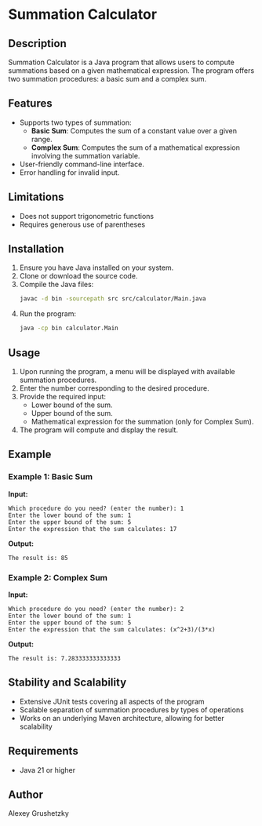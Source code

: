 # Summation Calculator

## Description
Summation Calculator is a Java program that allows users to compute summations based on a given mathematical expression. The program offers two summation procedures: a basic sum and a complex sum.

## Features
- Supports two types of summation:
    - **Basic Sum**: Computes the sum of a constant value over a given range.
    - **Complex Sum**: Computes the sum of a mathematical expression involving the summation variable.
- User-friendly command-line interface.
- Error handling for invalid input.

## Limitations
- Does not support trigonometric functions
- Requires generous use of parentheses

## Installation
1. Ensure you have Java installed on your system.
2. Clone or download the source code.
3. Compile the Java files:
   ```sh
   javac -d bin -sourcepath src src/calculator/Main.java
   ```
4. Run the program:
   ```sh
   java -cp bin calculator.Main
   ```

## Usage
1. Upon running the program, a menu will be displayed with available summation procedures.
2. Enter the number corresponding to the desired procedure.
3. Provide the required input:
    - Lower bound of the sum.
    - Upper bound of the sum.
    - Mathematical expression for the summation (only for Complex Sum).
4. The program will compute and display the result.

## Example
### Example 1: Basic Sum
**Input:**
```
Which procedure do you need? (enter the number): 1
Enter the lower bound of the sum: 1
Enter the upper bound of the sum: 5
Enter the expression that the sum calculates: 17
```
**Output:**
```
The result is: 85
```

### Example 2: Complex Sum
**Input:**
```
Which procedure do you need? (enter the number): 2
Enter the lower bound of the sum: 1
Enter the upper bound of the sum: 5
Enter the expression that the sum calculates: (x^2+3)/(3*x)
```
**Output:**
```
The result is: 7.283333333333333
```

## Stability and Scalability
- Extensive JUnit tests covering all aspects of the program
- Scalable separation of summation procedures by types of operations
- Works on an underlying Maven architecture, allowing for better scalability

## Requirements
- Java 21 or higher

## Author
Alexey Grushetzky

